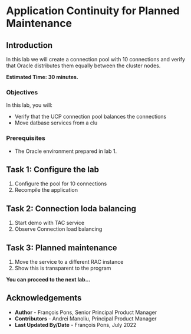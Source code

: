# Application Continuity for Planned Maintenance

## Introduction

In this lab we will create a connection pool with 10 connections and verify that Oracle distributes them equally between the cluster nodes.


**Estimated Time: 30 minutes.**

### Objectives

In this lab, you will:

* Verify that the UCP connection pool balances the connections
* Move datbase services from a clu

### Prerequisites

* The Oracle environment prepared in lab 1.


## Task 1: Configure the lab

1. Configure the pool for 10 connections
2. Recompile the application


## Task 2: Connection loda balancing

1. Start demo with TAC service
2. Observe Connection load balancing


## Task 3: Planned maintenance

1. Move the service to a different RAC instance
2. Show this is transparent to the program


**You can proceed to the next lab…**


## Acknowledgements
* **Author** - François Pons, Senior Principal Product Manager
* **Contributors** - Andrei Manoliu, Principal Product Manager
* **Last Updated By/Date** - François Pons, July 2022
